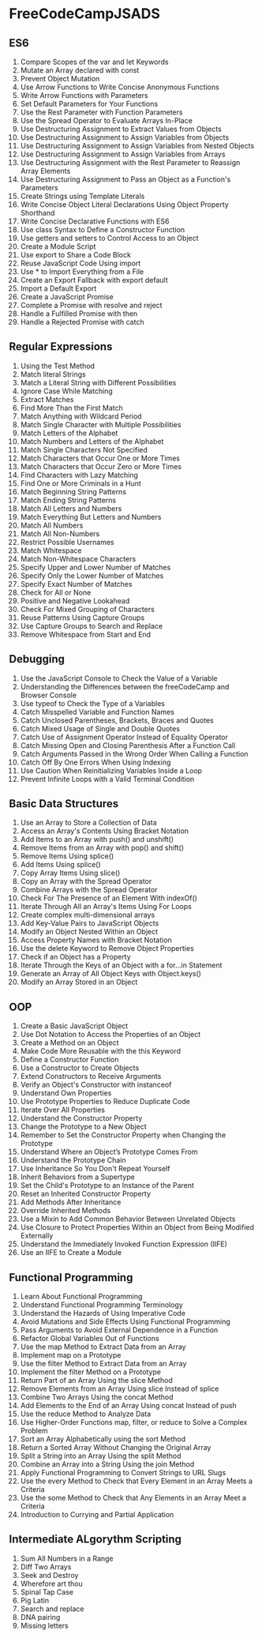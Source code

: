 # FreeCodeCampJSADS

## ES6

1. Compare Scopes of the var and let Keywords
2. Mutate an Array declared with const
3. Prevent Object Mutation
4. Use Arrow Functions to Write Concise Anonymous Functions
5. Write Arrow Functions with Parameters
6. Set Default Parameters for Your Functions
7. Use the Rest Parameter with Function Parameters
8. Use the Spread Operator to Evaluate Arrays In-Place
9. Use Destructuring Assignment to Extract Values from Objects
10. Use Destructuring Assignment to Assign Variables from Objects
11. Use Destructuring Assignment to Assign Variables from Nested Objects
12. Use Destructuring Assignment to Assign Variables from Arrays
13. Use Destructuring Assignment with the Rest Parameter to Reassign Array Elements
14. Use Destructuring Assignment to Pass an Object as a Function's Parameters
15. Create Strings using Template Literals
16. Write Concise Object Literal Declarations Using Object Property Shorthand
17. Write Concise Declarative Functions with ES6
18. Use class Syntax to Define a Constructor Function
19. Use getters and setters to Control Access to an Object
20. Create a Module Script
21. Use export to Share a Code Block
22. Reuse JavaScript Code Using import
23. Use \* to Import Everything from a File
24. Create an Export Fallback with export default
25. Import a Default Export
26. Create a JavaScript Promise
27. Complete a Promise with resolve and reject
28. Handle a Fulfilled Promise with then
29. Handle a Rejected Promise with catch

## Regular Expressions

1. Using the Test Method
2. Match literal Strings
3. Match a Literal String with Different Possibilities
4. Ignore Case While Matching
5. Extract Matches
6. Find More Than the First Match
7. Match Anything with Wildcard Period
8. Match Single Character with Multiple Possibilities
9. Match Letters of the Alphabet
10. Match Numbers and Letters of the Alphabet
11. Match Single Characters Not Specified
12. Match Characters that Occur One or More Times
13. Match Characters that Occur Zero or More Times
14. Find Characters with Lazy Matching
15. Find One or More Criminals in a Hunt
16. Match Beginning String Patterns
17. Match Ending String Patterns
18. Match All Letters and Numbers
19. Match Everything But Letters and Numbers
20. Match All Numbers
21. Match All Non-Numbers
22. Restrict Possible Usernames
23. Match Whitespace
24. Match Non-Whitespace Characters
25. Specify Upper and Lower Number of Matches
26. Specify Only the Lower Number of Matches
27. Specify Exact Number of Matches
28. Check for All or None
29. Positive and Negative Lookahead
30. Check For Mixed Grouping of Characters
31. Reuse Patterns Using Capture Groups
32. Use Capture Groups to Search and Replace
33. Remove Whitespace from Start and End

## Debugging

1. Use the JavaScript Console to Check the Value of a Variable
2. Understanding the Differences between the freeCodeCamp and Browser Console
3. Use typeof to Check the Type of a Variables
4. Catch Misspelled Variable and Function Names
5. Catch Unclosed Parentheses, Brackets, Braces and Quotes
6. Catch Mixed Usage of Single and Double Quotes
7. Catch Use of Assignment Operator Instead of Equality Operator
8. Catch Missing Open and Closing Parenthesis After a Function Call
9. Catch Arguments Passed in the Wrong Order When Calling a Function
10. Catch Off By One Errors When Using Indexing
11. Use Caution When Reinitializing Variables Inside a Loop
12. Prevent Infinite Loops with a Valid Terminal Condition

## Basic Data Structures

1. Use an Array to Store a Collection of Data
2. Access an Array's Contents Using Bracket Notation
3. Add Items to an Array with push() and unshift()
4. Remove Items from an Array with pop() and shift()
5. Remove Items Using splice()
6. Add Items Using splice()
7. Copy Array Items Using slice()
8. Copy an Array with the Spread Operator
9. Combine Arrays with the Spread Operator
10. Check For The Presence of an Element With indexOf()
11. Iterate Through All an Array's Items Using For Loops
12. Create complex multi-dimensional arrays
13. Add Key-Value Pairs to JavaScript Objects
14. Modify an Object Nested Within an Object
15. Access Property Names with Bracket Notation
16. Use the delete Keyword to Remove Object Properties
17. Check if an Object has a Property
18. Iterate Through the Keys of an Object with a for...in Statement
19. Generate an Array of All Object Keys with Object.keys()
20. Modify an Array Stored in an Object

## OOP

1. Create a Basic JavaScript Object
2. Use Dot Notation to Access the Properties of an Object
3. Create a Method on an Object
4. Make Code More Reusable with the this Keyword
5. Define a Constructor Function
6. Use a Constructor to Create Objects
7. Extend Constructors to Receive Arguments
8. Verify an Object's Constructor with instanceof
9. Understand Own Properties
10. Use Prototype Properties to Reduce Duplicate Code
11. Iterate Over All Properties
12. Understand the Constructor Property
13. Change the Prototype to a New Object
14. Remember to Set the Constructor Property when Changing the Prototype
15. Understand Where an Object’s Prototype Comes From
16. Understand the Prototype Chain
17. Use Inheritance So You Don't Repeat Yourself
18. Inherit Behaviors from a Supertype
19. Set the Child's Prototype to an Instance of the Parent
20. Reset an Inherited Constructor Property
21. Add Methods After Inheritance
22. Override Inherited Methods
23. Use a Mixin to Add Common Behavior Between Unrelated Objects
24. Use Closure to Protect Properties Within an Object from Being Modified Externally
25. Understand the Immediately Invoked Function Expression (IIFE)
26. Use an IIFE to Create a Module

## Functional Programming

1. Learn About Functional Programming
2. Understand Functional Programming Terminology
3. Understand the Hazards of Using Imperative Code
4. Avoid Mutations and Side Effects Using Functional Programming
5. Pass Arguments to Avoid External Dependence in a Function
6. Refactor Global Variables Out of Functions
7. Use the map Method to Extract Data from an Array
8. Implement map on a Prototype
9. Use the filter Method to Extract Data from an Array
10. Implement the filter Method on a Prototype
11. Return Part of an Array Using the slice Method
12. Remove Elements from an Array Using slice Instead of splice
13. Combine Two Arrays Using the concat Method
14. Add Elements to the End of an Array Using concat Instead of push
15. Use the reduce Method to Analyze Data
16. Use Higher-Order Functions map, filter, or reduce to Solve a Complex Problem
17. Sort an Array Alphabetically using the sort Method
18. Return a Sorted Array Without Changing the Original Array
19. Split a String into an Array Using the split Method
20. Combine an Array into a String Using the join Method
21. Apply Functional Programming to Convert Strings to URL Slugs
22. Use the every Method to Check that Every Element in an Array Meets a Criteria
23. Use the some Method to Check that Any Elements in an Array Meet a Criteria
24. Introduction to Currying and Partial Application

## Intermediate ALgorythm Scripting

1. Sum All Numbers in a Range
2. Diff Two Arrays
3. Seek and Destroy
4. Wherefore art thou
5. Spinal Tap Case
6. Pig Latin
7. Search and replace
8. DNA pairing
9. Missing letters
